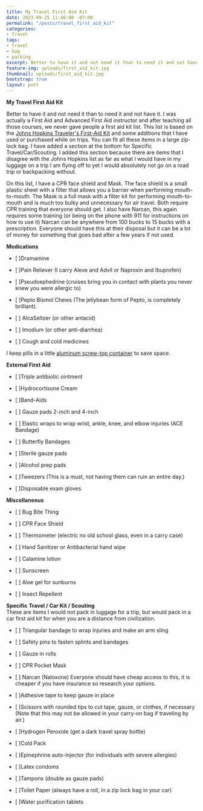 ```yaml
---
title: My Travel First Aid Kit
date: 2023-09-25 11:48:00 -07:00
permalink: "/posts/travel_first_aid_kit"
categories:
- Travel
tags:
- travel
- bag
- packing
excerpt: Better to have it and not need it than to need it and not have it.
feature-img: uploads/first_aid_kit.jpg
thumbnail: uploads/first_aid_kit.jpg
bootstrap: true
layout: post
---
```


**My Travel First Aid Kit**

Better to have it and not need it than to need it and not have it.  I was actually a First Aid and Advanced First Aid instructor and after teaching all those courses, we never gave people a first aid kit list.  This list is based on the [Johns Hopkins Traveler's First-Aid Kit](https://www.hopkinsmedicine.org/health/wellness-and-prevention/travelers-firstaid-kit) and some additions that I have used or purchased while on trips.  You can fit all these items in a large zip-lock bag.  I have added a section at the bottom for Specific Travel/Car/Scouting.  I added this section because there are items that I disagree with the Johns Hopkins list as far as what I would have in my luggage on a trip I am flying off to yet I would absolutely not go on a road trip or backpacking without.

On this list, I have a CPR face shield and Mask.  The face shield is a small plastic sheet with a filter that allows you a barrier when performing mouth-to-mouth.  The Mask is a full mask with a filter kit for performing mouth-to-mouth and is much too bulky and unnecessary for air travel.  Both require CPR training that everyone should get.  I also have Narcan, this again requires some training (or being on the phone with 911 for instructions on how to use it)  Narcan can be anywhere from 100 bucks to 15 bucks with a prescription.  Everyone should have this at their disposal but it can be a lot of money for something that goes bad after a few years if not used.

**Medications**

* \[ \]Dramamine

* \[ \]Pain Reliever (I carry Aleve and Advil or Naproxin and Ibuprofen)

* \[ \]Pseudoephedrine (cruises bring you in contact with plants you never knew you were allergic to)

* \[ \]Pepto Bismol Chews (The jellybean form of Pepto, is completely brilliant).

* \[ \] AlcaSeltzer (or other antacid)

* \[ \] Imodium (or other anti-diarrhea)

* \[ \] Cough and cold medicines

I keep pills in a little [aluminum screw-top container](https://www.amazon.com/Hulless-Aluminum-Refillable-Containers-Container/dp/B072MC3K86/ref=sr_1_2?crid=3JUWN1483R5KW&keywords=small\+aluminum\+tins\+with\+screw\+lids&qid=1694406204&sprefix=small\+aluminum\+tins\+with\+screw\+lids%2Caps%2C152&sr=8-2) to save space.

**External First Aid**

* \[ \]Triple antibiotic ointment

* \[ \]Hydrocortisone Cream

* \[ \]Band-Aids

* \[ \] Gauze pads 2-inch and 4-inch

* \[ \] Elastic wraps to wrap wrist, ankle, knee, and elbow injuries (ACE Bandage)

* \[ \] Butterfly Bandages

* \[ \]Sterile gauze pads

* \[ \]Alcohol prep pads

* \[ \]Tweezers (This is a must, not having them can ruin an entire day.)

* \[ \]Disposable exam gloves

**Miscellaneous**

* \[ \] Bug Bite Thing

* \[ \] CPR Face Shield

* \[ \] Thermometer (electric no old school glass, even in a carry case)

* \[ \] Hand Sanitizer or Antibacterial hand wipe

* \[ \] Calamine lotion

* \[ \] Sunscreen

* \[ \] Aloe gel for sunburns

* \[ \] Insect Repellent

**Specific Travel / Car Kit / Scouting**\
These are items I would not pack in luggage for a trip, but would pack in a car first aid kit for when you are a distance from civilization.

* \[ \] Triangular bandage to wrap injuries and make an arm sling

* \[ \] Safety pins to fasten splints and bandages

* \[ \] Gauze in rolls

* \[ \] CPR Pocket Mask

* \[ \] Narcan (Naloxone) Everyone should have cheap access to this, it is cheaper if you have insurance so research your options.

* \[ \]Adhesive tape to keep gauze in place

* \[ \]Scissors with rounded tips to cut tape, gauze, or clothes, if necessary (Note that this may not be allowed in your carry-on bag if traveling by air.)

* \[ \]Hydrogen Peroxide (get a dark travel spray bottle)

* \[ \]Cold Pack

* \[ \]Epinephrine auto-injector (for individuals with severe allergies)

* \[ \]Latex condoms

* \[ \]Tampons (double as gauze pads)

* \[ \]Toilet Paper (always have a roll, in a zip lock bag in your car)

* \[ \]Water purification tablets